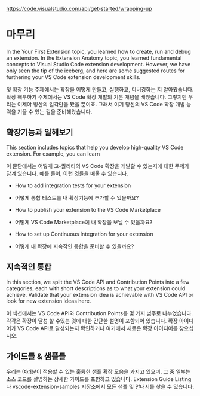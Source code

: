 https://code.visualstudio.com/api/get-started/wrapping-up

# 마무리

In the Your First Extension topic, you learned how to create, run and debug an extension. In the Extension Anatomy topic, you learned fundamental concepts to Visual Studio Code extension development. However, we have only seen the tip of the iceberg, and here are some suggested routes for furthering your VS Code extension development skills.

첫 확장 기능 주제에서는 확장을 어떻게 만들고, 실행하고, 디버깅하는 지 알아봤습니다. 확장 해부하기 주제에서는 VS Code 확장 개발의 기본 개념을 배웠습니다. 그렇지만 우리는 이제야 빙산의 일각만을 봤을 뿐이죠. 그래서 여기 당신의 VS Code 확장 개발 능력을 기울 수 있는 길을 준비해왔습니다.

## 확장기능과 일해보기

This section includes topics that help you develop high-quality VS Code extension. For example, you can learn

이 문단에서는 어떻게 고-퀄리티의 VS Code 확장을 개발할 수 있는지에 대한 주제가 담겨 있습니다. 예를 들어, 이런 것들을 배울 수 있습니다.

* How to add integration tests for your extension

* 어떻게 통합 테스트를 내 확장기능에 추가할 수 있을까요?

* How to publish your extension to the VS Code Marketplace

* 어떻게 VS Code Marketplace에 내 확장을 보낼 수 있을까요?

* How to set up Continuous Integration for your extension

* 어떻게 내 확장에 지속적인 통합을 준비할 수 있을까요?

## 지속적인 통합

In this section, we split the VS Code API and Contribution Points into a few categories, each with short descriptions as to what your extension could achieve. Validate that your extension idea is achievable with VS Code API or look for new extension ideas here.

이 섹션에서는 VS Code API와 Contribution Points를 몇 가지 범주로 나누었습니다. 각각은 확장이 달성 할 수있는 것에 대한 간단한 설명이 포함되어 있습니다. 확장 아이디어가 VS Code API로 달성되는지 확인하거나 여기에서 새로운 확장 아이디어를 찾으십시오.


## 가이드들 & 샘플들
우리는 여러분이 적용할 수 있는 훌륭한 샘플 확장 모음을 가지고 있으며, 그 중 일부는 소스 코드를 설명하는 상세한 가이드를 포함하고 있습니다. Extension Guide Listing 나 vscode-extension-samples 저장소에서 모든 샘플 및 안내서를 찾을 수 있습니다.